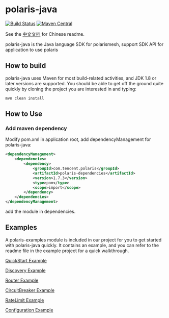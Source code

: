 polaris-java
========================================
[![Build Status](https://github.com/polarismesh/polaris-java/actions/workflows/testing.yml/badge.svg)](https://github.com/PolarisMesh/polaris-java/actions/workflows/testing.yml)
[![Maven Central](https://img.shields.io/maven-central/v/com.tencent.polaris/polaris-dependencies?label=Maven%20Central)](https://search.maven.org/search?q=g:com.tencent.polaris%20AND%20a:polaris-dependencies)

See the [中文文档](https://github.com/polarismesh/polaris-java/blob/master/README-zh.md) for Chinese readme.

polaris-java is the Java language SDK for polarismesh, support SDK API for application to use polaris

## How to build

polaris-java uses Maven for most build-related activities, and JDK 1.8 or later versions are supported.
You should be able to get off the ground quite quickly by cloning the project you are interested in and typing:
 ```
 mvn clean install
 ```

## How to Use

### Add maven dependency

Modify pom.xml in application root, add dependencyManagement for polaris-java:

```xml
<dependencyManagement>
    <dependencies>
        <dependency>
            <groupId>com.tencent.polaris</groupId>
            <artifactId>polaris-dependencies</artifactId>
            <version>1.7.3</version>
            <type>pom</type>
            <scope>import</scope>
        </dependency>
    </dependencies>
</dependencyManagement>
```

add the module in dependencies.

## Examples

A polaris-examples module is included in our project for you to get started with polaris-java quickly. It contains an example, and you can refer to the readme file in the example project for a quick walkthrough.

[QuickStart Example](https://github.com/polarismesh/polaris-java/tree/main/polaris-examples/quickstart-example)

[Discovery Example](https://github.com/polarismesh/polaris-java/tree/main/polaris-examples/discovery-example)

[Router Example](https://github.com/polarismesh/polaris-java/tree/main/polaris-examples/router-example)

[CircuitBreaker Example](https://github.com/polarismesh/polaris-java/tree/main/polaris-examples/circuitbreaker-example)

[RateLimit Example](https://github.com/polarismesh/polaris-java/tree/main/polaris-examples/ratelimit-example)

[Configuration Example](https://github.com/polarismesh/polaris-java/tree/main/polaris-examples/configuration-example)
